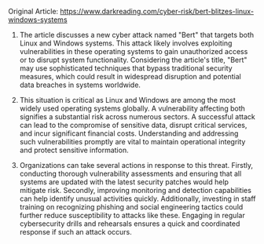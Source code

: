Original Article: https://www.darkreading.com/cyber-risk/bert-blitzes-linux-windows-systems

1) The article discusses a new cyber attack named "Bert" that targets both Linux and Windows systems. This attack likely involves exploiting vulnerabilities in these operating systems to gain unauthorized access or to disrupt system functionality. Considering the article's title, "Bert" may use sophisticated techniques that bypass traditional security measures, which could result in widespread disruption and potential data breaches in systems worldwide.

2) This situation is critical as Linux and Windows are among the most widely used operating systems globally. A vulnerability affecting both signifies a substantial risk across numerous sectors. A successful attack can lead to the compromise of sensitive data, disrupt critical services, and incur significant financial costs. Understanding and addressing such vulnerabilities promptly are vital to maintain operational integrity and protect sensitive information.

3) Organizations can take several actions in response to this threat. Firstly, conducting thorough vulnerability assessments and ensuring that all systems are updated with the latest security patches would help mitigate risk. Secondly, improving monitoring and detection capabilities can help identify unusual activities quickly. Additionally, investing in staff training on recognizing phishing and social engineering tactics could further reduce susceptibility to attacks like these. Engaging in regular cybersecurity drills and rehearsals ensures a quick and coordinated response if such an attack occurs.